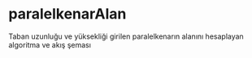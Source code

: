 # paralelkenarAlan
Taban uzunluğu ve yüksekliği girilen paralelkenarın alanını hesaplayan algoritma ve akış şeması

